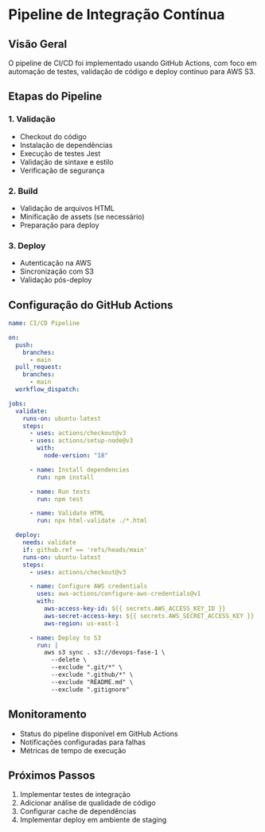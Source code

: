 # Pipeline de Integração Contínua

## Visão Geral

O pipeline de CI/CD foi implementado usando GitHub Actions, com foco em automação de testes, validação de código e deploy contínuo para AWS S3.

## Etapas do Pipeline

### 1. Validação

- Checkout do código
- Instalação de dependências
- Execução de testes Jest
- Validação de sintaxe e estilo
- Verificação de segurança

### 2. Build

- Validação de arquivos HTML
- Minificação de assets (se necessário)
- Preparação para deploy

### 3. Deploy

- Autenticação na AWS
- Sincronização com S3
- Validação pós-deploy

## Configuração do GitHub Actions

```yaml
name: CI/CD Pipeline

on:
  push:
    branches:
      - main
  pull_request:
    branches:
      - main
  workflow_dispatch:

jobs:
  validate:
    runs-on: ubuntu-latest
    steps:
      - uses: actions/checkout@v3
      - uses: actions/setup-node@v3
        with:
          node-version: "18"

      - name: Install dependencies
        run: npm install

      - name: Run tests
        run: npm test

      - name: Validate HTML
        run: npx html-validate ./*.html

  deploy:
    needs: validate
    if: github.ref == 'refs/heads/main'
    runs-on: ubuntu-latest
    steps:
      - uses: actions/checkout@v3

      - name: Configure AWS credentials
        uses: aws-actions/configure-aws-credentials@v1
        with:
          aws-access-key-id: ${{ secrets.AWS_ACCESS_KEY_ID }}
          aws-secret-access-key: ${{ secrets.AWS_SECRET_ACCESS_KEY }}
          aws-region: us-east-1

      - name: Deploy to S3
        run: |
          aws s3 sync . s3://devops-fase-1 \
            --delete \
            --exclude ".git/*" \
            --exclude ".github/*" \
            --exclude "README.md" \
            --exclude ".gitignore"
```

## Monitoramento

- Status do pipeline disponível em GitHub Actions
- Notificações configuradas para falhas
- Métricas de tempo de execução

## Próximos Passos

1. Implementar testes de integração
2. Adicionar análise de qualidade de código
3. Configurar cache de dependências
4. Implementar deploy em ambiente de staging
